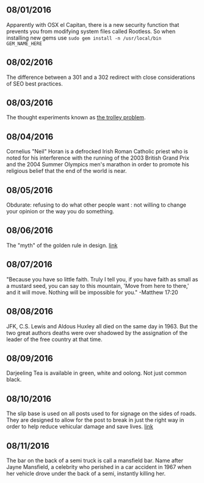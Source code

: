 08/01/2016
---
Apparently with OSX el Capitan, there is a new security function that prevents you from modifying system files called Rootless. So when installing new gems use `sudo gem install -n /usr/local/bin GEM_NAME_HERE`

08/02/2016
---
The difference between a 301 and a 302 redirect with close considerations of SEO best practices.

08/03/2016
---
The thought experiments known as [the trolley problem](https://www.youtube.com/watch?v=bOpf6KcWYyw).

08/04/2016
---
Cornelius "Neil" Horan is a defrocked Irish Roman Catholic priest who is noted for his interference with the running of the 2003 British Grand Prix and the 2004 Summer Olympics men's marathon in order to promote his religious belief that the end of the world is near.

08/05/2016
---
Obdurate: refusing to do what other people want : not willing to change your opinion or the way you do something.

08/06/2016
---
The "myth" of the golden rule in design. [link](http://www.fastcodesign.com/3044877/the-golden-ratio-designs-biggest-myth)

08/07/2016
---
"Because you have so little faith. Truly I tell you, if you have faith as small as a mustard seed, you can say to this mountain, 'Move from here to there,' and it will move. Nothing will be impossible for you." -Matthew 17:20

08/08/2016
---
JFK, C.S. Lewis and Aldous Huxley all died on the same day in 1963. But the two great authors deaths were over shadowed by the assignation of the leader of the free country at that time.

08/09/2016
---
Darjeeling Tea is available in green, white and oolong. Not just common black.

08/10/2016
---
The slip base is used on all posts used to for signage on the sides of roads. They are designed to allow for the post to break in just the right way in order to help reduce vehicular damage and save lives. [link](http://99percentinvisible.org/article/breakaway-hit-street-side-posts-designed-sever-strategically-impact/)

08/11/2016
---
The bar on the back of a semi truck is call a mansfield bar. Name after Jayne Mansfield, a celebrity who perished in a car accident in 1967 when her vehicle drove under the back of a semi, instantly killing her.
